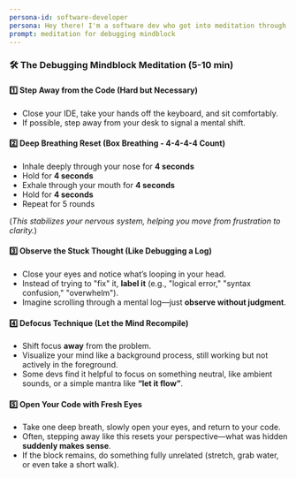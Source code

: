 ```yaml
---
persona-id: software-developer
persona: Hey there! I'm a software dev who got into meditation through Headspace about three years ago. It's been amazing seeing how meditation has evolved alongside tech, and I've been diving deep into both worlds since then. I spend my days writing code, but I also dedicate time to exploring different meditation techniques. Super excited about using AI to customize meditation - it's like writing a program for your mind!
prompt: meditation for debugging mindblock
---
```


### **🛠️ The Debugging Mindblock Meditation (5-10 min)**  

#### **1️⃣ Step Away from the Code (Hard but Necessary)**
   - Close your IDE, take your hands off the keyboard, and sit comfortably.  
   - If possible, step away from your desk to signal a mental shift.  

#### **2️⃣ Deep Breathing Reset (Box Breathing - 4-4-4-4 Count)**
   - Inhale deeply through your nose for **4 seconds**  
   - Hold for **4 seconds**  
   - Exhale through your mouth for **4 seconds**  
   - Hold for **4 seconds**  
   - Repeat for 5 rounds  

   (_This stabilizes your nervous system, helping you move from frustration to clarity._)  

#### **3️⃣ Observe the Stuck Thought (Like Debugging a Log)**
   - Close your eyes and notice what’s looping in your head.  
   - Instead of trying to "fix" it, **label it** (e.g., "logical error," "syntax confusion," "overwhelm").  
   - Imagine scrolling through a mental log—just **observe without judgment**.  

#### **4️⃣ Defocus Technique (Let the Mind Recompile)**
   - Shift focus **away** from the problem.  
   - Visualize your mind like a background process, still working but not actively in the foreground.  
   - Some devs find it helpful to focus on something neutral, like ambient sounds, or a simple mantra like **“let it flow”**.  

#### **5️⃣ Open Your Code with Fresh Eyes**
   - Take one deep breath, slowly open your eyes, and return to your code.
   - Often, stepping away like this resets your perspective—what was hidden **suddenly makes sense**.  
   - If the block remains, do something fully unrelated (stretch, grab water, or even take a short walk).  